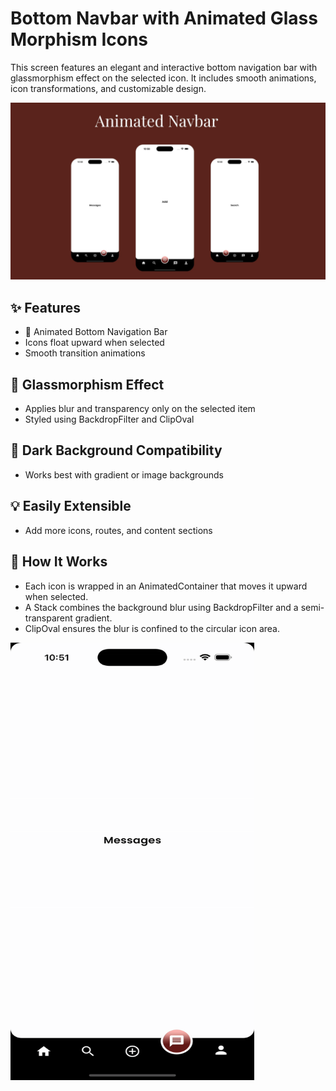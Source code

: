 # Bottom Navbar with Animated Glass Morphism Icons

This screen features an elegant and interactive bottom navigation bar with glassmorphism effect on the selected icon. It includes smooth animations, icon transformations, and customizable design.

![Demo Screenshot](assets/animated_bottom_navbar.jpg)

## ✨ Features

- 🎯 Animated Bottom Navigation Bar
- Icons float upward when selected
- Smooth transition animations

## 🧊 Glassmorphism Effect

- Applies blur and transparency only on the selected item
- Styled using BackdropFilter and ClipOval

## 🌙 Dark Background Compatibility

- Works best with gradient or image backgrounds

## 💡 Easily Extensible

- Add more icons, routes, and content sections

## 🧩 How It Works

- Each icon is wrapped in an AnimatedContainer that moves it upward when selected.
- A Stack combines the background blur using BackdropFilter and a semi-transparent gradient.
- ClipOval ensures the blur is confined to the circular icon area.

<img src="assets/animated_bottom_navbar.gif" width="390px;" height="700px;"/>